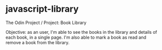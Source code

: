 # javascript-library
The Odin Project / Project: Book Library

Objective: as an user, I'm able to see the books in the library and details of each book, in a single page. I'm also able to mark a book as read and remove a book from the library.
